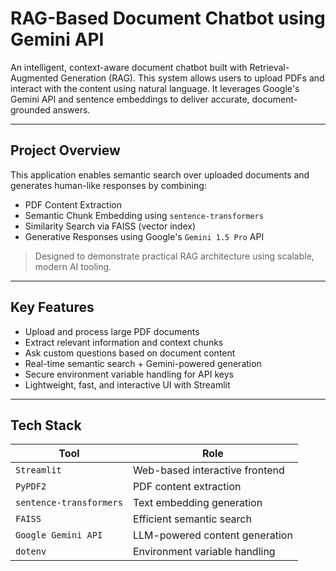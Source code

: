 # RAG-Based Document Chatbot using Gemini API

An intelligent, context-aware document chatbot built with Retrieval-Augmented Generation (RAG). This system allows users to upload PDFs and interact with the content using natural language. It leverages Google's Gemini API and sentence embeddings to deliver accurate, document-grounded answers.

---

## Project Overview

This application enables semantic search over uploaded documents and generates human-like responses by combining:

- PDF Content Extraction
- Semantic Chunk Embedding using `sentence-transformers`
- Similarity Search via FAISS (vector index)
- Generative Responses using Google's `Gemini 1.5 Pro` API

> Designed to demonstrate practical RAG architecture using scalable, modern AI tooling.

---

## Key Features

- Upload and process large PDF documents  
- Extract relevant information and context chunks  
- Ask custom questions based on document content  
- Real-time semantic search + Gemini-powered generation  
- Secure environment variable handling for API keys  
- Lightweight, fast, and interactive UI with Streamlit  

---

## Tech Stack

| Tool               | Role                                |
|--------------------|--------------------------------------|
| `Streamlit`        | Web-based interactive frontend       |
| `PyPDF2`           | PDF content extraction               |
| `sentence-transformers` | Text embedding generation         |
| `FAISS`            | Efficient semantic search            |
| `Google Gemini API`| LLM-powered content generation       |
| `dotenv`           | Environment variable handling        |


